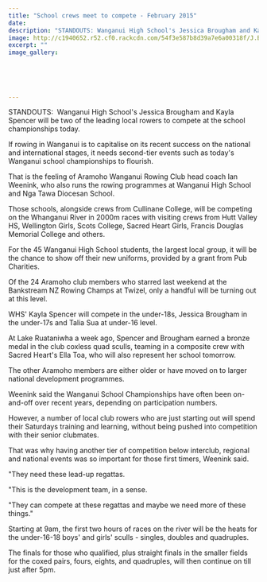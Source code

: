 ```yaml
---
title: "School crews meet to compete - February 2015"
date: 
description: "STANDOUTS: Wanganui High School's Jessica Brougham and Kayla Spencer will be two of the leading local rowers to compete at the school championships today, Wanganui Chronicle article 28 Feb 2015..."
image: http://c1940652.r52.cf0.rackcdn.com/54f3e587b8d39a7e6a00318f/J.BroughanK.Spencer,rowers,school-champs.jpg
excerpt: ""
image_gallery:
    
    
    
    
    
---
```


<p>STANDOUTS: &nbsp;Wanganui High School's Jessica Brougham and Kayla Spencer will be two of the leading local rowers to compete at the school championships today.</p>
<p>If rowing in Wanganui is to capitalise on its recent success on the national and international stages, it needs second-tier events such as today's Wanganui school championships to flourish.</p>
<p>That is the feeling of Aramoho Wanganui Rowing Club head coach Ian Weenink, who also runs the rowing programmes at Wanganui High School and Nga Tawa Diocesan School.</p>
<p>Those schools, alongside crews from Cullinane College, will be competing on the Whanganui River in 2000m races with visiting crews from Hutt Valley HS, Wellington Girls, Scots College, Sacred Heart Girls, Francis Douglas Memorial College and others.</p>
<p>For the 45 Wanganui High School students, the largest local group, it will be the chance to show off their new uniforms, provided by a grant from Pub Charities.</p>
<p>Of the 24 Aramoho club members who starred last weekend at the Bankstream NZ Rowing Champs at Twizel, only a handful will be turning out at this level.</p>
<p>WHS' Kayla Spencer will compete in the under-18s, Jessica Brougham in the under-17s and Talia Sua at under-16 level.</p>
<p>At Lake Ruataniwha a week ago, Spencer and Brougham earned a bronze medal in the club coxless quad sculls, teaming in a composite crew with Sacred Heart's Ella Toa, who will also represent her school tomorrow.</p>
<p>The other Aramoho members are either older or have moved on to larger national development programmes.</p>
<p>Weenink said the Wanganui School Championships have often been on-and-off over recent years, depending on participation numbers.</p>
<p>However, a number of local club rowers who are just starting out will spend their Saturdays training and learning, without being pushed into competition with their senior clubmates.</p>
<p>That was why having another tier of competition below interclub, regional and national events was so important for those first timers, Weenink said.</p>
<p>"They need these lead-up regattas.</p>
<p>"This is the development team, in a sense.</p>
<p>"They can compete at these regattas and maybe we need more of these things."</p>
<p>Starting at 9am, the first two hours of races on the river will be the heats for the under-16-18 boys' and girls' sculls - singles, doubles and quadruples.</p>
<p>The finals for those who qualified, plus straight finals in the smaller fields for the coxed pairs, fours, eights, and quadruples, will then continue on till just after 5pm.</p>

